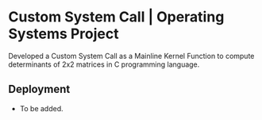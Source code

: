 
# Custom System Call | Operating Systems Project

Developed a Custom System Call as a Mainline Kernel Function to compute determinants of 2x2 matrices in C programming language.


## Deployment
* To be added.



